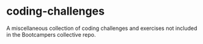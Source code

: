 # coding-challenges

A miscellaneous collection of coding challenges and exercises not included in the Bootcampers collective repo.